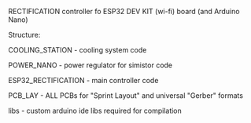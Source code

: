 RECTIFICATION controller fo ESP32 DEV KIT (wi-fi) board (and Arduino Nano)

Structure:

COOLING_STATION - cooling system code

POWER_NANO - power regulator for simistor code 

ESP32_RECTIFICATION - main controller code

PCB_LAY - ALL PCBs for "Sprint Layout" and universal "Gerber" formats

libs - custom arduino ide libs required for compilation

